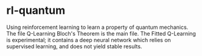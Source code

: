 # rl-quantum
Using reinforcement learning to learn a property of quantum mechanics.
The file Q-Learning Bloch's Theorem is the main file.
The Fitted Q-Learning is experimental; it contains a deep neural network which relies on supervised learning, and does not yield stable results.

